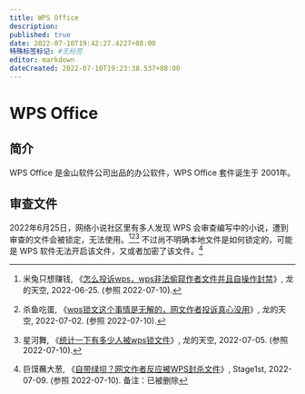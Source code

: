 ```yaml
---
title: WPS Office
description:
published: true
date: 2022-07-10T19:42:27.4227+08:00
特殊标签标记: #无标签
editor: markdown
dateCreated: 2022-07-10T19:23:38.537+08:00
---
```


# WPS Office

## 简介

WPS Office 是金山软件公司出品的办公软件，WPS Office 套件诞生于 2001年。

## 审查文件

2022年6月25日，网络小说社区里有多人发现 WPS 会审查编写中的小说，遭到审查的文件会被锁定，无法使用。[^aMtdF][^6212S][^tynp9] 不过尚不明确本地文件是如何锁定的，可能是 WPS 软件无法开启该文件，又或者加密了该文件。[^n36Lq]

[^aMtdF]: 米兔只想赚钱, 《[怎么投诉wps，wps非法偷窥作者文件并且自操作封禁](https://archive.ph/aMtdF "https://www.lkong.com/thread/3035107")》, 龙的天空, 2022-06-25. (参照 2022-07-10).

[^6212S]: 杀鱼吃蛋, 《[wps锁文这个事情是无解的，网文作者投诉真心没用](https://archive.ph/6212S "https://www.lkong.com/thread/3040604")》, 龙的天空, 2022-07-02. (参照 2022-07-10).

[^tynp9]: 星河舞, 《[统计一下有多少人被wps锁文件](https://archive.ph/tynp9 "https://www.lkong.com/thread/3042586")》, 龙的天空, 2022-07-05. (参照 2022-07-10).

[^n36Lq]: 巨馍蘸大葱, 《[自带绿坝？网文作者反应被WPS封杀文件](https://archive.ph/n36Lq "https://www.lkong.com/thread/3042586")》, Stage1st, 2022-07-09. (参照 2022-07-10). 备注：已被删除
